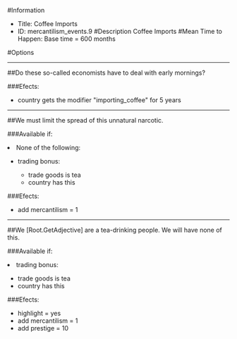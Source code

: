 #Information
 - Title: Coffee Imports
 - ID: mercantilism_events.9
#Description
Coffee Imports
#Mean Time to Happen:
Base time = 600 months

#Options

___
##Do these so-called economists have to deal with early mornings?

###Efects:<ul><li>country gets the modifier "importing_coffee" for 5 years</li></ul>

___
##We must limit the spread of this unnatural narcotic.

###Available if:
<li>None of the following:</li><ul><li>trading bonus:</li><ul><li>trade goods is tea</li><li>country has this</li></ul></ul>

###Efects:<ul><li>add mercantilism = 1</li></ul>

___
##We [Root.GetAdjective] are a tea-drinking people. We will have none of this.

###Available if:
<li>trading bonus:</li><ul><li>trade goods is tea</li><li>country has this</li></ul>

###Efects:<ul><li>highlight = yes</li><li>add mercantilism = 1</li><li>add prestige = 10</li></ul>
